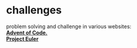 # challenges
 problem solving and challenge in various websites:   
 [**Advent of Code.**](https://adventofcode.com)   
 [**Project Euler**](https://projecteuler.net/)   

